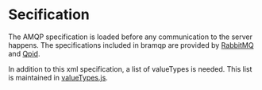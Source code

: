 # Secification

The AMQP specification is loaded before any communication to the server happens. The specifications included in bramqp are provided by [RabbitMQ](https://www.rabbitmq.com/protocol.html) and [Qpid](https://github.com/apache/qpid/tree/trunk/qpid/specs). 

In addition to this xml specification, a list of valueTypes is needed.  This list is maintained in [valueTypes.js](../lib/valueTypes.js).
